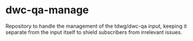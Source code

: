 # dwc-qa-manage
Repository to handle the management of the tdwg/dwc-qa input, keeping it separate from the input itself to shield subscribers from irrelevant issues.
